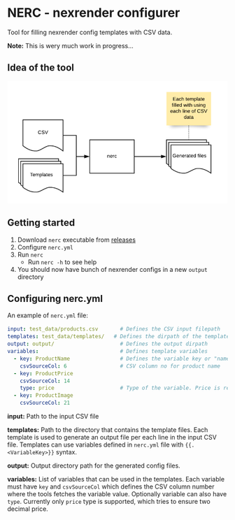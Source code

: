 # NERC - nexrender configurer

Tool for filling nexrender config templates with CSV data.

**Note:** This is wery much work in progress...

## Idea of the tool

![nerc_idea](nerc_idea.png)

## Getting started

1. Download `nerc` executable from [releases](https://github.com/Jeewes/nerc/releases)
2. Configure `nerc.yml`
3. Run `nerc`
    - Run `nerc -h` to see help
4. You should now have bunch of nexrender configs in a new `output` directory

## Configuring nerc.yml

An example of `nerc.yml` file:
```yaml
input: test_data/products.csv       # Defines the CSV input filepath
templates: test_data/templates/   # Defines the dirpath of the template files
output: output/                     # Defines the output dirpath
variables:                          # Defines template variables
  - key: ProductName                # Defines the variable key or "name"
    csvSourceCol: 6                 # CSV column no for product name
  - key: ProductPrice               
    csvSourceCol: 14
    type: price                     # Type of the variable. Price is rendered with two decimals.
  - key: ProductImage
    csvSourceCol: 21
```
**input:** Path to the input CSV file

**templates:** Path to the directory that contains the template files. Each template is used to generate
an output file per each line in the input CSV file. Templates can use variables defined in `nerc.yml` file
with `{{.<VariableKey>}}` syntax.

**output:** Output directory path for the generated config files.

**variables:** List of variables that can be used in the templates. Each variable must have `key` and `csvSourceCol`
which defines the CSV column number where the tools fetches the variable value. Optionally variable can also have
`type`. Currently only `price` type is supported, which tries to ensure two decimal price.


